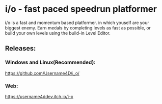 # i/o - fast paced speedrun platformer

i/o is a fast and momentum based platformer. in which youself are your biggest enemy. Earn medals by completing levels as fast as possible, or build your own levels using the build-in Level Editor.

## Releases:

### Windows and Linux(Recommended):
https://github.com/Username4D/i_o/


### Web:
https://username4ddev.itch.io/i-o
